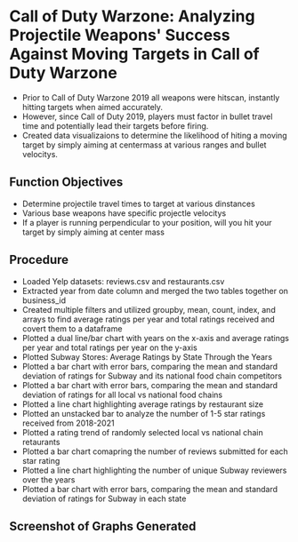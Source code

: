 # Call of Duty Warzone: Analyzing Projectile Weapons' Success Against Moving Targets in Call of Duty Warzone
* Prior to Call of Duty Warzone 2019 all weapons were hitscan, instantly hitting targets when aimed accurately.
* However, since Call of Duty 2019, players must factor in bullet travel time and potentially lead their targets before firing.
* Created data visualizaions to determine the likelihood of hiting a moving target by simply aiming at centermass at various ranges and bullet velocitys. 

## Function Objectives
* Determine projectile travel times to target at various dinstances
* Various base weapons have specific projectle velocitys
* If a player is running perpendicular to your position, will you hit your target by simply aiming at center mass 

## Procedure
* Loaded Yelp datasets: reviews.csv and restaurants.csv 
* Extracted year from date column and merged the two tables together on business_id
* Created multiple filters and utilized groupby, mean, count, index, and arrays to find average ratings per year and total ratings received and covert them to a dataframe
* Plotted a dual line/bar chart with years on the x-axis and average ratings per year and total ratings per year on the y-axis
* Plotted Subway Stores: Average Ratings by State Through the Years
* Plotted a bar chart with error bars, comparing the mean and standard deviation of ratings for Subway and its national food chain competitors
* Plotted a bar chart with error bars, comparing the mean and standard deviation of ratings for all local vs national food chains
* Plotted a line chart highlighting average ratings by restaurant size
* Plotted an unstacked bar to analyze the number of 1-5 star ratings received from 2018-2021 
* Plotted a rating trend of randomly selected local vs national chain retaurants
* Plotted a bar chart comapring the number of reviews submitted for each star rating
* Plotted a line chart highlighting the number of unique Subway reviewers over the years
* Plotted a bar chart with error bars, comparing the mean and standard deviation of ratings for Subway in each state

## Screenshot of Graphs Generated
